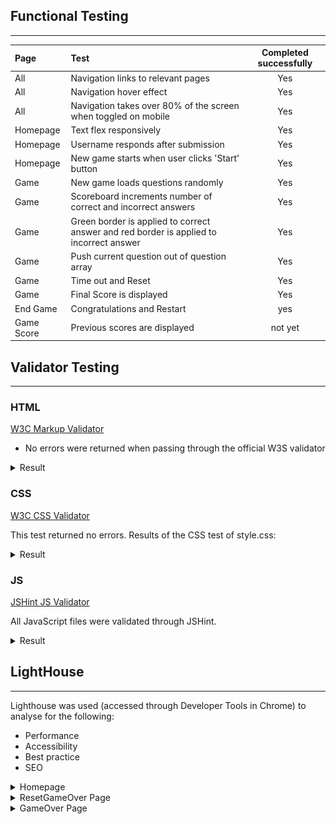 ## Functional Testing

---

| Page       | Test                                                                                   | Completed successfully |
| :--------- | :------------------------------------------------------------------------------------- | :--------------------: |
| All        | Navigation links to relevant pages                                                     |          Yes           |
| All        | Navigation hover effect                                                                |          Yes           |
| All        | Navigation takes over 80% of the screen when toggled on mobile                         |          Yes           |
| Homepage   | Text flex responsively                                                                 |          Yes           |
| Homepage   | Username responds after submission                                                     |          Yes           |
| Homepage   | New game starts when user clicks 'Start' button                                        |          Yes           |
| Game       | New game loads questions randomly                                                      |          Yes           |
| Game       | Scoreboard increments number of correct and incorrect answers                          |          Yes           |
| Game       | Green border is applied to correct answer and red border is applied to incorrect answer|          Yes           |
| Game       | Push current question out of question array                                            |          Yes           |
| Game       | Time out and Reset                                                                     |          Yes           |
| Game       | Final Score is displayed                                                               |          Yes           |
| End Game   | Congratulations and Restart                                                            |          yes           |
| Game Score | Previous scores are displayed                                                          |          not yet       |


## Validator Testing

---

### HTML

[W3C Markup Validator](https://validator.w3.org/)

- No errors were returned when passing through the official W3S validator

<details>
<summary>Result</summary>
Home Page

![HTML Validator Home Page](assets/images/readme_images/Home_Validator.png)

ResetGameOver Page

![HTML Validator REsetGameOver Page](assets/images/readme_images/ResetGameOver_Validator.png)

Game Over Page

![HTML Validator Game Over Page](assets/images/readme_images/GameOver_Validator.png)

</details>


### CSS 

[W3C CSS Validator](https://jigsaw.w3.org/css-validator/)

This test returned no errors.
Results of the CSS test of style.css:

<details>
<summary>Result</summary>

- No errors were found when passing through the official (Jigsaw) validator
CSS Validator Results

![CSS Validator](assets/images/readme_images/CSS_Validator.png)

</details>


### JS

[JSHint JS Validator](https://jshint.com/)

All JavaScript files were validated through JSHint.

<details>
<summary>Result</summary>

![Screenshot of JSHint testing](assets/images/readme_images/JS.png)

</details>


## LightHouse

---

Lighthouse was used (accessed through Developer Tools in Chrome) to analyse for the following:

- Performance
- Accessibility
- Best practice
- SEO


<details>
<summary>Homepage</summary>

![Lighthouse Test Home page](assets/images/readme_images/Lighthouse1.png)

</details>
<details>
<summary>ResetGameOver Page</summary>

![Lighthouse ResetGameOver page](assets/images/readme_images/Lighthouse3.png)

</details>
<details>
<summary>GameOver Page</summary>

![Lighthouse GameOver page](assets/images/readme_images/Lighthouse2.png)

</details>



